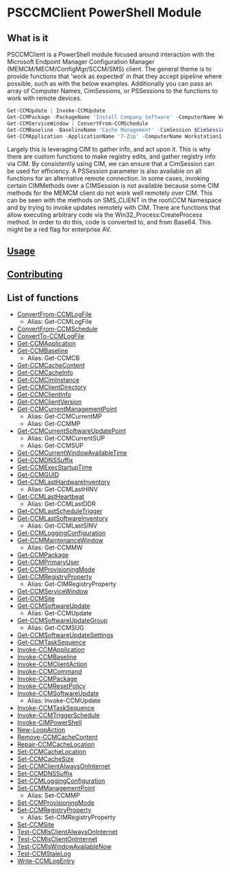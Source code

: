 # PSCCMClient PowerShell Module

## What is it

PSCCMClient is a PowerShell module focused around interaction with the Microsoft Endpoint Manager Configuration Manager (MEMCM/MECM/ConfigMgr/SCCM/SMS) client. The general theme is to provide functions that 'work as expected' in that they accept pipeline where possible, such as with the below examples. Additionally you can pass an array of Computer Names, CimSessions, or PSSessions to the functions to work with remote devices.

```Powershell
Get-CCMUpdate | Invoke-CCMUpdate
Get-CCMPackage -PackageName 'Install Company Software' -ComputerName Workstation1 | Invoke-CCMPackage
Get-CCMServiceWindow | ConvertFrom-CCMSchedule
Get-CCMBaseline -BaselineName 'Cache Management' -CimSession $CimSession1 | Invoke-CCMBaseline
Get-CCMApplication -ApplicationName '7-Zip' -ComputerName Workstation1 | Invoke-CCMApplication -Method Uninstall
```

Largely this is leveraging CIM to gather info, and act upon it. This is why there are custom functions to make registry edits, and gather registry info via CIM. By consistently using CIM, we can ensure that a CimSession can be used for efficiency. A PSSession parameter is also available on all functions for an alternative remote connection. In some cases, invoking certain CIMMethods over a CIMSession is not available because some CIM methods for the MEMCM client do not work well remotely over CIM. This can be seen with the methods on SMS_CLIENT in the root\CCM Namespace and by trying to invoke updates remotely with CIM. There are functions that allow executing arbitrary code via the Win32_Process:CreateProcess method. In order to do this, code is converted to, and from Base64. This might be a red flag for enterprise AV.

## [Usage](docs)

## [Contributing](CONTRIBUTING.md)

## List of functions

* [ConvertFrom-CCMLogFile](docs/ConvertFrom-CCMLogFile.md)
  * Alias: Get-CCMLogFile
* [ConvertFrom-CCMSchedule](docs/ConvertFrom-CCMSchedule.md)
* [ConvertTo-CCMLogFile](docs/ConvertTo-CCMLogFile.md)
* [Get-CCMApplication](docs/Get-CCMApplication.md)
* [Get-CCMBaseline](docs/Get-CCMBaseline.md)
  * Alias: Get-CCMCB
* [Get-CCMCacheContent](docs/Get-CCMCacheContent.md)
* [Get-CCMCacheInfo](docs/Get-CCMCacheInfo.md)
* [Get-CCMCimInstance](docs/Get-CCMCimInstance.md)
* [Get-CCMClientDirectory](docs/Get-CCMClientDirectory.md)
* [Get-CCMClientInfo](docs/Get-CCMClientInfo.md)
* [Get-CCMClientVersion](docs/Get-CCMClientVersion.md)
* [Get-CCMCurrentManagementPoint](docs/Get-CCMCurrentManagementPoint.md)
  * Alias: Get-CCMCurrentMP
  * Alias: Get-CCMMP
* [Get-CCMCurrentSoftwareUpdatePoint](docs/Get-CCMCurrentSoftwareUpdatePoint.md)
  * Alias: Get-CCMCurrentSUP
  * Alias: Get-CCMSUP
* [Get-CCMCurrentWindowAvailableTime](docs/Get-CCMCurrentWindowAvailableTime.md)
* [Get-CCMDNSSuffix](docs/Get-CCMDNSSuffix.md)
* [Get-CCMExecStartupTime](docs/Get-CCMExecStartupTime.md)
* [Get-CCMGUID](docs/Get-CCMGUID.md)
* [Get-CCMLastHardwareInventory](docs/Get-CCMLastHardwareInventory.md)
  * Alias: Get-CCMLastHINV
* [Get-CCMLastHeartbeat](docs/Get-CCMLastHeartbeat.md)
  * Alias: Get-CCMLastDDR
* [Get-CCMLastScheduleTrigger](docs/Get-CCMLastScheduleTrigger.md)
* [Get-CCMLastSoftwareInventory](docs/Get-CCMLastSoftwareInventory.md)
  * Alias: Get-CCMLastSINV
* [Get-CCMLoggingConfiguration](docs/Get-CCMLoggingConfiguration.md)
* [Get-CCMMaintenanceWindow](docs/Get-CCMMaintenanceWindow.md)
  * Alias: Get-CCMMW
* [Get-CCMPackage](docs/Get-CCMPackage.md)
* [Get-CCMPrimaryUser](docs/Get-CCMPrimaryUser.md)
* [Get-CCMProvisioningMode](docs/Get-CCMProvisioningMode.md)
* [Get-CCMRegistryProperty](docs/Get-CCMRegistryProperty.md)
  * Alias: Get-CIMRegistryProperty
* [Get-CCMServiceWindow](docs/Get-CCMServiceWindow.md)
* [Get-CCMSite](docs/Get-CCMSite.md)
* [Get-CCMSoftwareUpdate](docs/Get-CCMSoftwareUpdate.md)
  * Alias: Get-CCMUpdate
* [Get-CCMSoftwareUpdateGroup](docs/Get-CCMSoftwareUpdateGroup.md)
  * Alias: Get-CCMSUG
* [Get-CCMSoftwareUpdateSettings](docs/Get-CCMSoftwareUpdateSettings.md)
* [Get-CCMTaskSequence](docs/Get-CCMTaskSequence.md)
* [Invoke-CCMApplication](docs/Invoke-CCMApplication.md)
* [Invoke-CCMBaseline](docs/Invoke-CCMBaseline.md)
* [Invoke-CCMClientAction](docs/Invoke-CCMClientAction.md)
* [Invoke-CCMCommand](docs/Invoke-CCMCommand.md)
* [Invoke-CCMPackage](docs/Invoke-CCMPackage.md)
* [Invoke-CCMResetPolicy](docs/Invoke-CCMResetPolicy.md)
* [Invoke-CCMSoftwareUpdate](docs/Invoke-CCMSoftwareUpdate.md)
  * Alias: Invoke-CCMUpdate
* [Invoke-CCMTaskSequence](docs/Invoke-CCMTaskSequence.md)
* [Invoke-CCMTriggerSchedule](docs/Invoke-CCMTriggerSchedule.md)
* [Invoke-CIMPowerShell](docs/Invoke-CIMPowerShell.md)
* [New-LoopAction](docs/New-LoopAction.md)
* [Remove-CCMCacheContent](docs/Remove-CCMCacheContent.md)
* [Repair-CCMCacheLocation](docs/Repair-CCMCacheLocation.md)
* [Set-CCMCacheLocation](docs/Set-CCMCacheLocation.md)
* [Set-CCMCacheSize](docs/Set-CCMCacheSize.md)
* [Set-CCMClientAlwaysOnInternet](docs/Set-CCMClientAlwaysOnInternet.md)
* [Set-CCMDNSSuffix](docs/Set-CCMDNSSuffix.md)
* [Set-CCMLoggingConfiguration](docs/Set-CCMLoggingConfiguration.md)
* [Set-CCMManagementPoint](docs/Set-CCMManagementPoint.md)
  * Alias: Set-CCMMP
* [Set-CCMProvisioningMode](docs/Set-CCMProvisioningMode.md)
* [Set-CCMRegistryProperty](docs/Set-CCMRegistryProperty.md)
  * Alias: Set-CIMRegistryProperty
* [Set-CCMSite](docs/Set-CCMSite.md)
* [Test-CCMIsClientAlwaysOnInternet](docs/Test-CCMIsClientAlwaysOnInternet.md)
* [Test-CCMIsClientOnInternet](docs/Test-CCMIsClientOnInternet.md)
* [Test-CCMIsWindowAvailableNow](docs/Test-CCMIsWindowAvailableNow.md)
* [Test-CCMStaleLog](docs/Test-CCMStaleLog.md)
* [Write-CCMLogEntry](docs/Write-CCMLogEntry.md)
